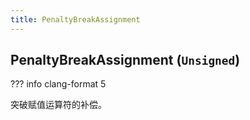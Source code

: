 ```yaml
---
title: PenaltyBreakAssignment
---
```


## PenaltyBreakAssignment (`Unsigned`)

??? info
    clang-format 5

突破赋值运算符的补偿。
